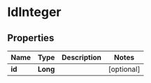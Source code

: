 # IdInteger

## Properties
Name | Type | Description | Notes
------------ | ------------- | ------------- | -------------
**id** | **Long** |  |  [optional]
